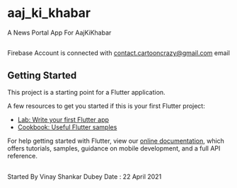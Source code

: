 # aaj_ki_khabar

A News Portal App For AajKiKhabar

##
Firebase Account is connected with contact.cartooncrazy@gmail.com email

## Getting Started

This project is a starting point for a Flutter application.

A few resources to get you started if this is your first Flutter project:

- [Lab: Write your first Flutter app](https://flutter.dev/docs/get-started/codelab)
- [Cookbook: Useful Flutter samples](https://flutter.dev/docs/cookbook)

For help getting started with Flutter, view our
[online documentation](https://flutter.dev/docs), which offers tutorials,
samples, guidance on mobile development, and a full API reference.




##
Started By Vinay Shankar Dubey
Date : 22 April 2021

##


##

